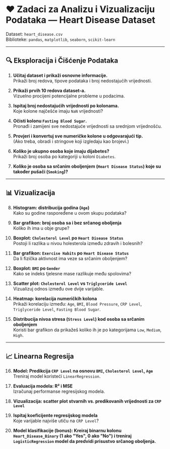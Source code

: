 # ❤️ Zadaci za Analizu i Vizualizaciju Podataka — Heart Disease Dataset

Dataset: `heart_disease.csv`  
Biblioteke: `pandas`, `matplotlib`, `seaborn`, `scikit-learn`

---

## 🔍 Eksploracija i Čišćenje Podataka

1. **Učitaj dataset i prikaži osnovne informacije.**  
   Prikaži broj redova, tipove podataka i broj nedostajućih vrijednosti.

2. **Prikaži prvih 10 redova dataset-a.**  
   Vizuelno procijeni potencijalne probleme u podacima.

3. **Ispitaj broj nedostajućih vrijednosti po kolonama.**  
   Koje kolone najčešće imaju `NaN` vrijednosti?

4. **Očisti kolonu `Fasting Blood Sugar`.**  
   Pronađi i zamijeni sve nedostajuće vrijednosti sa srednjom vrijednošću.

5. **Provjeri i konvertuj sve numeričke kolone u odgovarajući tip.**  
   (Ako treba, obradi i stringove koji izgledaju kao brojevi.)

6. **Koliko je ukupno osoba koje imaju dijabetes?**  
   Prikaži broj osoba po kategoriji u koloni `Diabetes`.

7. **Koliko je osoba sa srčanim oboljenjem (`Heart Disease Status`) koje su također pušači (`Smoking`)?**

---

## 📊 Vizualizacija

8. **Histogram: distribucija godina (`Age`)**  
   Kako su godine raspoređene u ovom skupu podataka?

9. **Bar grafikon: broj osoba sa i bez srčanog oboljenja**  
   Koliko ih ima u obje grupe?

10. **Boxplot: `Cholesterol Level` po `Heart Disease Status`**  
    Postoji li razlika u nivou holesterola između zdravih i bolesnih?

11. **Bar grafikon: `Exercise Habits` po `Heart Disease Status`**  
    Da li fizička aktivnost ima veze sa srčanim oboljenjem?

12. **Boxplot: `BMI` po `Gender`**  
    Kako se indeks tjelesne mase razlikuje među spolovima?

13. **Scatter plot: `Cholesterol Level` vs `Triglyceride Level`**  
    Vizualizuj odnos između ove dvije varijable.

14. **Heatmap: korelacija numeričkih kolona**  
    Prikaži korelaciju između: `Age`, `BMI`, `Blood Pressure`, `CRP Level`, `Triglyceride Level`, `Fasting Blood Sugar`.

15. **Distribucija nivoa stresa (`Stress Level`) kod osoba sa srčanim oboljenjem**  
    Koristi bar grafikon da prikažeš koliko ih je po kategorijama `Low`, `Medium`, `High`.

---

## 📈 Linearna Regresija

16. **Model: Predikcija `CRP Level` na osnovu `BMI`, `Cholesterol Level`, `Age`**  
    Treniraj model koristeći `LinearRegression`.

17. **Evaluacija modela: R² i MSE**  
    Izračunaj performanse regresijskog modela.

18. **Vizualizacija: scatter plot stvarnih vs. predikovanih vrijednosti za `CRP Level`**

19. **Ispitaj koeficijente regresijskog modela**  
    Koje varijable najviše utiču na `CRP Level`?

20. **Model klasifikacije (bonus): Kreiraj binarnu kolonu `Heart_Disease_Binary` (1 ako "Yes", 0 ako "No") i treniraj `LogisticRegression` model da predvidi prisustvo srčanog oboljenja.**